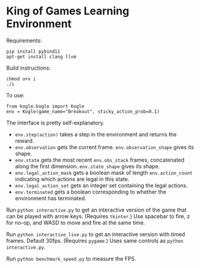 # King of Games Learning Environment

Requirements:
```
pip install pybind11
apt-get install clang llvm
```
Build instructions:
```
chmod u+x i
./i
```

To use:
```
from kogle.kogle import Kogle
env = Kogle(game_name="Breakout", sticky_action_prob=0.1)
```
The interface is pretty self-explanatory.
- `env.step(action)` takes a step in the environment and returns the reward.
- `env.observation` gets the current frame. `env.observation_shape` gives its shape.
- `env.state` gets the most recent `env.obs_stack` frames, concatenated along the first dimension. `env.state_shape` gives its shape.
- `env.legal_action_mask` gets a boolean mask of length `env.action_count` indicating which actions are legal in this state.
- `env.legal_action_set` gets an integer set containing the legal actions.
- `env.terminated` gets a boolean corresponding to whether the environment has terminated.

Run `python interactive.py` to get an interactive version of the game that can be played with arrow keys. (Requires `tkinter`.) Use spacebar to fire, z for no-op, and WASD to move and fire at the same time.

Run `python interactive_live.py` to get an interactive version with timed frames. Default 30fps. (Requires `pygame`.) Uses same controls as `python interactive.py`.

Run `python benchmark_speed.py` to measure the FPS.